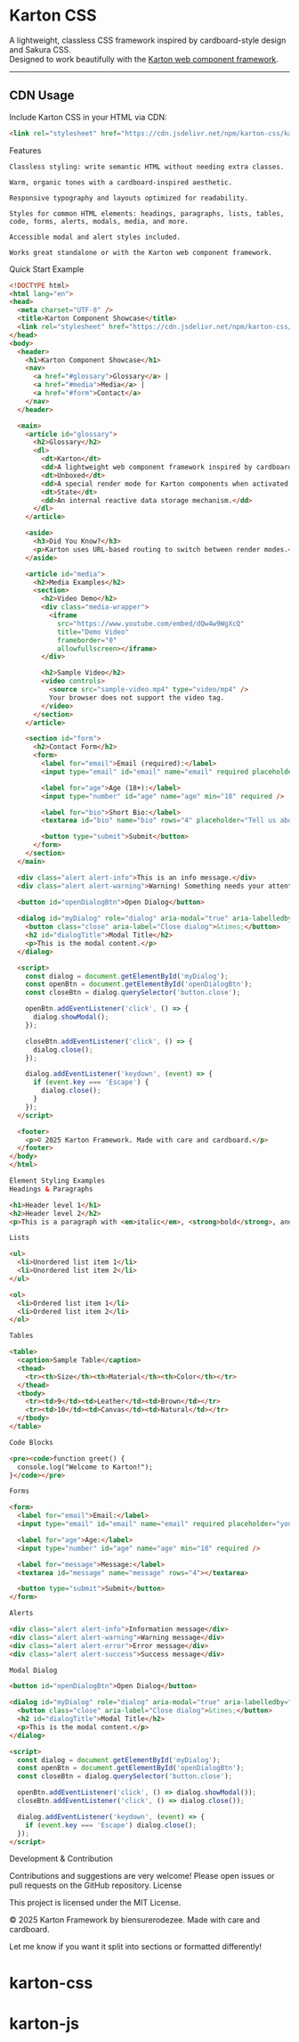 # Karton CSS

A lightweight, classless CSS framework inspired by cardboard-style design and Sakura CSS.  
Designed to work beautifully with the [Karton web component framework](https://github.com/biensurerodezee/karton-css).

---

## CDN Usage

Include Karton CSS in your HTML via CDN:

```html
<link rel="stylesheet" href="https://cdn.jsdelivr.net/npm/karton-css/karton.css" type="text/css">
```

Features

    Classless styling: write semantic HTML without needing extra classes.

    Warm, organic tones with a cardboard-inspired aesthetic.

    Responsive typography and layouts optimized for readability.

    Styles for common HTML elements: headings, paragraphs, lists, tables, code, forms, alerts, modals, media, and more.

    Accessible modal and alert styles included.

    Works great standalone or with the Karton web component framework.

Quick Start Example
```html
<!DOCTYPE html>
<html lang="en">
<head>
  <meta charset="UTF-8" />
  <title>Karton Component Showcase</title>
  <link rel="stylesheet" href="https://cdn.jsdelivr.net/npm/karton-css/karton.css" type="text/css">
</head>
<body>
  <header>
    <h1>Karton Component Showcase</h1>
    <nav>
      <a href="#glossary">Glossary</a> |
      <a href="#media">Media</a> |
      <a href="#form">Contact</a>
    </nav>
  </header>

  <main>
    <article id="glossary">
      <h2>Glossary</h2>
      <dl>
        <dt>Karton</dt>
        <dd>A lightweight web component framework inspired by cardboard-style design.</dd>
        <dt>Unboxed</dt>
        <dd>A special render mode for Karton components when activated via URL.</dd>
        <dt>State</dt>
        <dd>An internal reactive data storage mechanism.</dd>
      </dl>
    </article>

    <aside>
      <h3>Did You Know?</h3>
      <p>Karton uses URL-based routing to switch between render modes.</p>
    </aside>

    <article id="media">
      <h2>Media Examples</h2>
      <section>
        <h2>Video Demo</h2>
        <div class="media-wrapper">
          <iframe 
            src="https://www.youtube.com/embed/dQw4w9WgXcQ" 
            title="Demo Video" 
            frameborder="0" 
            allowfullscreen></iframe>
        </div>

        <h2>Sample Video</h2>
        <video controls>
          <source src="sample-video.mp4" type="video/mp4" />
          Your browser does not support the video tag.
        </video>
      </section>
    </article>

    <section id="form">
      <h2>Contact Form</h2>
      <form>
        <label for="email">Email (required):</label>
        <input type="email" id="email" name="email" required placeholder="you@example.com" />

        <label for="age">Age (18+):</label>
        <input type="number" id="age" name="age" min="18" required />

        <label for="bio">Short Bio:</label>
        <textarea id="bio" name="bio" rows="4" placeholder="Tell us about yourself..."></textarea>

        <button type="submit">Submit</button>
      </form>
    </section>
  </main>

  <div class="alert alert-info">This is an info message.</div>
  <div class="alert alert-warning">Warning! Something needs your attention.</div>
  
  <button id="openDialogBtn">Open Dialog</button>

  <dialog id="myDialog" role="dialog" aria-modal="true" aria-labelledby="dialogTitle">
    <button class="close" aria-label="Close dialog">&times;</button>
    <h2 id="dialogTitle">Modal Title</h2>
    <p>This is the modal content.</p>
  </dialog>

  <script>
    const dialog = document.getElementById('myDialog');
    const openBtn = document.getElementById('openDialogBtn');
    const closeBtn = dialog.querySelector('button.close');

    openBtn.addEventListener('click', () => {
      dialog.showModal();
    });

    closeBtn.addEventListener('click', () => {
      dialog.close();
    });

    dialog.addEventListener('keydown', (event) => {
      if (event.key === 'Escape') {
        dialog.close();
      }
    });
  </script>

  <footer>
    <p>© 2025 Karton Framework. Made with care and cardboard.</p>
  </footer>
</body>
</html>

Element Styling Examples
Headings & Paragraphs

<h1>Header level 1</h1>
<h2>Header level 2</h2>
<p>This is a paragraph with <em>italic</em>, <strong>bold</strong>, and <code>monospace</code> text.</p>

Lists

<ul>
  <li>Unordered list item 1</li>
  <li>Unordered list item 2</li>
</ul>

<ol>
  <li>Ordered list item 1</li>
  <li>Ordered list item 2</li>
</ol>

Tables

<table>
  <caption>Sample Table</caption>
  <thead>
    <tr><th>Size</th><th>Material</th><th>Color</th></tr>
  </thead>
  <tbody>
    <tr><td>9</td><td>Leather</td><td>Brown</td></tr>
    <tr><td>10</td><td>Canvas</td><td>Natural</td></tr>
  </tbody>
</table>

Code Blocks

<pre><code>function greet() {
  console.log("Welcome to Karton!");
}</code></pre>

Forms

<form>
  <label for="email">Email:</label>
  <input type="email" id="email" name="email" required placeholder="you@example.com" />

  <label for="age">Age:</label>
  <input type="number" id="age" name="age" min="18" required />

  <label for="message">Message:</label>
  <textarea id="message" name="message" rows="4"></textarea>

  <button type="submit">Submit</button>
</form>

Alerts

<div class="alert alert-info">Information message</div>
<div class="alert alert-warning">Warning message</div>
<div class="alert alert-error">Error message</div>
<div class="alert alert-success">Success message</div>

Modal Dialog

<button id="openDialogBtn">Open Dialog</button>

<dialog id="myDialog" role="dialog" aria-modal="true" aria-labelledby="dialogTitle">
  <button class="close" aria-label="Close dialog">&times;</button>
  <h2 id="dialogTitle">Modal Title</h2>
  <p>This is the modal content.</p>
</dialog>

<script>
  const dialog = document.getElementById('myDialog');
  const openBtn = document.getElementById('openDialogBtn');
  const closeBtn = dialog.querySelector('button.close');

  openBtn.addEventListener('click', () => dialog.showModal());
  closeBtn.addEventListener('click', () => dialog.close());

  dialog.addEventListener('keydown', (event) => {
    if (event.key === 'Escape') dialog.close();
  });
</script>
```
Development & Contribution

Contributions and suggestions are very welcome! Please open issues or pull requests on the GitHub repository.
License

This project is licensed under the MIT License.

© 2025 Karton Framework by biensurerodezee.
Made with care and cardboard.


Let me know if you want it split into sections or formatted differently!
# karton-css
# karton-js
